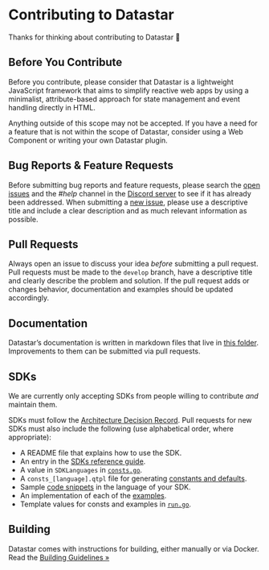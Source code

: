 # Contributing to Datastar

Thanks for thinking about contributing to Datastar 🚀

## Before You Contribute

Before you contribute, please consider that Datastar is a lightweight JavaScript framework that aims to simplify reactive web apps by using a minimalist, attribute-based approach for state management and event handling directly in HTML.

Anything outside of this scope may not be accepted. If you have a need for a feature that is not within the scope of Datastar, consider using a Web Component or writing your own Datastar plugin.

## Bug Reports & Feature Requests

Before submitting bug reports and feature requests, please search the [open issues](https://github.com/starfederation/datastar/issues) and the _#help_ channel in the [Discord server](https://discord.gg/bnRNgZjgPh) to see if it has already been addressed. When submitting a [new issue](https://github.com/starfederation/datastar/issues/new), please use a descriptive title and include a clear description and as much relevant information as possible.

## Pull Requests

Always open an issue to discuss your idea _before_ submitting a pull request. Pull requests must be made to the `develop` branch, have a descriptive title and clearly describe the problem and solution. If the pull request adds or changes behavior, documentation and examples should be updated accordingly.

## Documentation

Datastar’s documentation is written in markdown files that live in [this folder](https://github.com/starfederation/datastar/tree/develop/site/static/md). Improvements to them can be submitted via pull requests.

## SDKs

We are currently only accepting SDKs from people willing to contribute _and_ maintain them.

SDKs must follow the [Architecture Decision Record](https://github.com/starfederation/datastar/blob/develop/sdk/README.md). Pull requests for new SDKs must also include the following (use alphabetical order, where appropriate):

- A README file that explains how to use the SDK.
- An entry in the [SDKs reference guide](https://github.com/starfederation/datastar/blob/develop/site/static/md/reference/sdks.md).
- A value in `SDKLanguages` in [`consts.go`](https://github.com/starfederation/datastar/blob/develop/build/consts.go).
- A `consts_[language].qtpl` file for generating [constants and defaults](https://github.com/starfederation/datastar/blob/develop/build).
- Sample [code snippets](https://github.com/starfederation/datastar/tree/develop/site/static/code_snippets) in the language of your SDK.
- An implementation of each of the [examples](https://github.com/starfederation/datastar/tree/develop/examples).
- Template values for consts and examples in [`run.go`](https://github.com/starfederation/datastar/blob/develop/build/run.go).

## Building

Datastar comes with instructions for building, either manually or via Docker. Read the [Building Guidelines »](BUILDING.md)
